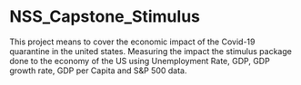 # NSS_Capstone_Stimulus
This project means to cover the economic impact of the Covid-19 quarantine in the united states. Measuring the impact the stimulus package done to the economy of the US using Unemployment Rate, GDP, GDP growth rate, GDP per Capita and S&amp;P 500 data.
